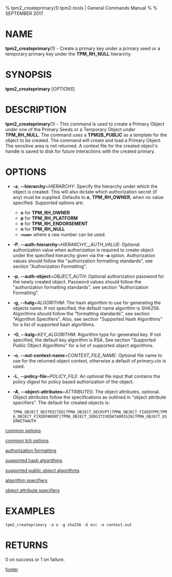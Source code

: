 % tpm2_createprimary(1) tpm2-tools | General Commands Manual
%
% SEPTEMBER 2017

# NAME

**tpm2_createprimary**(1) - Create a primary key under a primary seed or a temporary
primary key under the **TPM_RH_NULL** hierarchy.

# SYNOPSIS

**tpm2_createprimary** [*OPTIONS*]

# DESCRIPTION

**tpm2_createprimary**(1) - This command is used to create a Primary Object under
one of the Primary Seeds or a Temporary Object under **TPM_RH_NULL**. The command
uses a **TPM2B_PUBLIC** as a template for the object to be created. The command
will create and load a Primary Object. The sensitive area is not returned.
A context file for the created object's handle is saved to disk for future
interactions with the created primary.

# OPTIONS

  * **-a**, **--hierarchy**=_HIERARCHY_:
    Specify the hierarchy under which the object is created. This will also
    dictate which authorization secret (if any) must be supplied. Defaults to
    **o**, **TPM_RH_OWNER**, when no value specified.
    Supported options are:
      * **o** for **TPM_RH_OWNER**
      * **p** for **TPM_RH_PLATFORM**
      * **e** for **TPM_RH_ENDORSEMENT**
      * **n** for **TPM_RH_NULL**
      * **`<num>`** where a raw number can be used.

  * **-P**, **--auth-hierarchy**=_HIERARCHY\_\_AUTH\_VALUE_:
    Optional authorization value when authorization is required to create object
    under the specified hierarchy given via the **-a** option. Authorization
    values should follow the "authorization formatting standards", see section
    "Authorization Formatting".

  * **-p**, **--auth-object**=_OBJECT\_AUTH_:
    Optional authorization password for the newly created object. Password
    values should follow the "authorization formatting standards", see section
    "Authorization Formatting".

  * **-g**, **--halg**=_ALGORITHM_:
    The hash algorithm to use for generating the objects name.
    If not specified, the default name algorithm is SHA256.
    Algorithms should follow the "formatting standards", see section
    "Algorithm Specifiers". Also, see section
    "Supported Hash Algorithms" for a list of supported hash algorithms.

  * **-G**, **--kalg**=_KEY\_ALGORITHM_:
    Algorithm type for generated key. If not specified, the default key
    algorithm is RSA. See section "Supported Public Object Algorithms"
    for a list of supported object algorithms.

  * **-o**, **--out-context-name**=_CONTEXT\_FILE\_NAME_:
    Optional file name to use for the returned object context, otherwise a
    default of _primary.ctx_ is used.

  * **-L**, **--policy-file**=_POLICY\_FILE_:
    An optional file input that contains the policy digest for policy based authorization of the object.

  * **-A**, **--object-attributes**=_ATTRIBUTES_:
    The object attributes, optional. Object attributes follow the specifications
    as outlined in "object attribute specifiers". The default for created objects is:

    `TPMA_OBJECT_RESTRICTED|TPMA_OBJECT_DECRYPT|TPMA_OBJECT_FIXEDTPM|TPMA_OBJECT_FIXEDPARENT|TPMA_OBJECT_SENSITIVEDATAORIGIN|TPMA_OBJECT_USERWITHAUTH`

[common options](common/options.md)

[common tcti options](common/tcti.md)

[authorization formatting](common/authorizations.md)

[supported hash algorithms](common/hash.md)

[supported public object algorithms](common/object-alg.md)

[algorithm specifiers](common/alg.md)

[object attribute specifiers](common/object-attrs.md)

# EXAMPLES

```
tpm2_createprimary -a o -g sha256 -G ecc -o context.out
```

# RETURNS

0 on success or 1 on failure.

[footer](common/footer.md)
